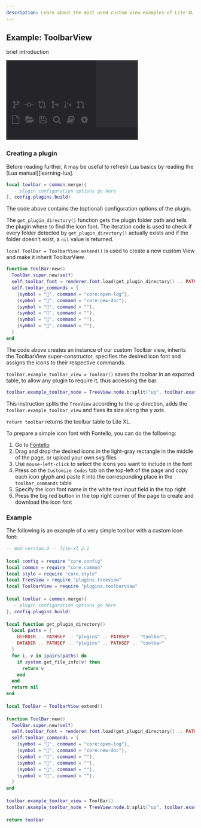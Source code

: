 ```yaml
---
description: Learn about the most used custom view examples of Lite XL.
---
```


## Example: ToolbarView

brief introduction

![Screenshot of a ToolBarView example][screenshot-toolbarview]

### Creating a plugin

Before reading further, it may be useful to refresh Lua basics by reading the [Lua manual][learning-lua].

```lua
local toolbar = common.merge({
  -- plugin configuration options go here
}, config.plugins.build)
```

The code above contains the (optional) configuration options of the plugin.

The `get_plugin_directory()` function gets the plugin folder path and tells the 
plugin where to find the icon font.
The iteration code is used to check if every folder detected by `get_plugin_directory()` 
actually exists and if the folder doesn't exist, a `nil` value is returned.

`local ToolBar = ToolbarView:extend()` is used to create a new custom View and make it 
inherit ToolbarView.

```lua
function ToolBar:new()
  ToolBar.super.new(self)
  self.toolbar_font = renderer.font.load(get_plugin_directory() .. PATHSEP .. "toolbar.ttf", style.icon_big_font:get_size())
  self.toolbar_commands = {
    {symbol = "", command = "core:open-log"},
    {symbol = "", command = "core:new-doc"},
    {symbol = "", command = ""},
    {symbol = "", command = ""},
    {symbol = "", command = ""},
    {symbol = "", command = ""},
  }
end
```

The code above creates an instance of our custom Toolbar view, inherits the ToolbarView super-constructor, 
specifies the desired icon font and assigns the icons to their respective commands.

`toolbar.example_toolbar_view = ToolBar()` saves the toolbar in an exported table, to allow any plugin to require it, thus accessing the bar.

```lua
toolbar.example_toolbar_node = TreeView.node.b:split("up", toolbar.example_toolbar_view, {y = true})
```

This instruction splits the `TreeView` according to the `up` direction, adds the `toolbar.example_toolbar_view` and fixes its size along the y axis.

`return toolbar` returns the toolbar table to Lite XL.

To prepare a simple icon font with Fontello, you can do the following:

1. Go to [Fontello](https://fontello.com/)
2. Drag and drop the desired icons in the light-gray rectangle in the middle of the page, or 
upload your own svg files
3. Use `mouse-left-click` to select the icons you want to include in the font
4. Press on the `Customize Codes` tab on the top-left of the page and copy each icon glyph and 
paste it into the corresponding place in the `toolbar_commands` table
5. Specify the icon font name in the white text input field in the top right
6. Press the big red button in the top right corner of the page to create and download the icon font

### Example

The following is an example of a very simple toolbar with a custom icon font:
```lua
-- mod-version:3 -- lite-xl 2.1

local config = require "core.config"
local common = require "core.common"
local style = require "core.style"
local TreeView = require "plugins.treeview"
local ToolbarView = require "plugins.toolbarview"

local toolbar = common.merge({
  -- plugin configuration options go here
}, config.plugins.build)

local function get_plugin_directory()
  local paths = {
    USERDIR .. PATHSEP .. "plugins" .. PATHSEP .. "toolbar",
    DATADIR .. PATHSEP .. "plugins" .. PATHSEP .. "toolbar"
  }
  for i, v in ipairs(paths) do
    if system.get_file_info(v) then
      return v
    end
  end
  return nil
end

local ToolBar = ToolbarView:extend()

function ToolBar:new()
  ToolBar.super.new(self)
  self.toolbar_font = renderer.font.load(get_plugin_directory() .. PATHSEP .. "toolbar.ttf", style.icon_big_font:get_size())
  self.toolbar_commands = {
    {symbol = "", command = "core:open-log"},
    {symbol = "", command = "core:new-doc"},
    {symbol = "", command = ""},
    {symbol = "", command = ""},
    {symbol = "", command = ""},
    {symbol = "", command = ""},
  }
end

toolbar.example_toolbar_view = ToolBar()
toolbar.example_toolbar_node = TreeView.node.b:split("up", toolbar.example_toolbar_view, {y = true})

return toolbar
```

[screenshot-toolbarview]: ../assets/screenshots/views/toolbarview.png
